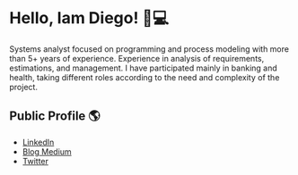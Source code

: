 # Hello, Iam Diego! 👋💻

Systems analyst focused on programming and process modeling with more than 5+ years of experience.
Experience in analysis of requirements, estimations, and management. I have participated mainly in banking and health, taking different roles according to the need and complexity of the project. 

## Public Profile 🌎
- <a href="https://www.linkedin.com/in/dcortesnet">LinkedIn</a>
- <a href="https://medium.com/@diego.coder">Blog Medium</a>
- <a href="https://twitter.com/dcortes_net">Twitter</a>
</a>

